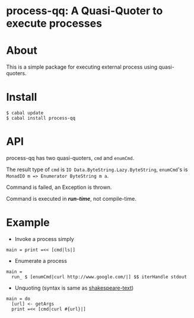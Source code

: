 process-qq: A Quasi-Quoter to execute processes
===============================================

# About

This is a simple package for executing external process using quasi-quoters.

# Install

~~~ {.bash}
$ cabal update
$ cabal install process-qq
~~~

# API

process-qq has two quasi-quoters, `cmd` and `enumCmd`.

The result type of `cmd` is `IO Data.ByteString.Lazy.ByteString`,
`enumCmd`'s is `MonadIO m => Enumerator ByteString m a`.

Command is failed, an Exception is thrown.

Command is executed in ***run-time***, not compile-time.

# Example

* Invoke a process simply

~~~ {.haskell}
main = print =<< [cmd|ls|]
~~~

* Enumerate a process

~~~ {.haskell}
main =
  run_ $ [enumCmd|curl http://www.google.com/|] $$ iterHandle stdout
~~~

* Unquoting (syntax is same as [shakespeare-text](http://hackage.haskell.org/package/shakespeare-text))

~~~ {.haskell}
main = do
  [url] <- getArgs
  print =<< [cmd|curl #{url}|]
~~~
